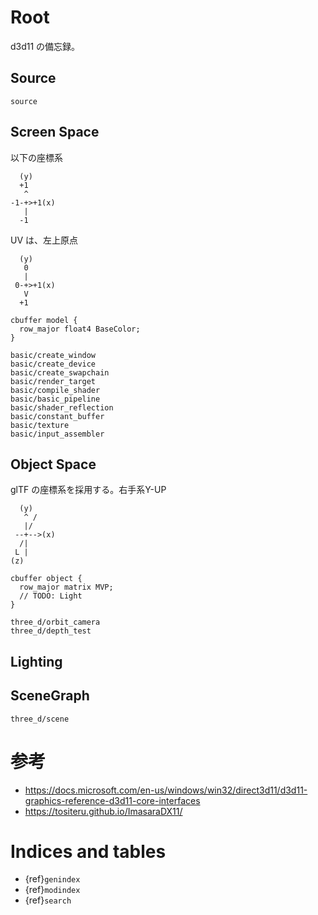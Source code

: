 # Root

d3d11 の備忘録。

## Source

```{toctree}
source
```

## Screen Space

以下の座標系

```
  (y)
  +1
   ^
-1-+>+1(x)
   |
  -1
```

UV は、左上原点

```
  (y)
   0
   |
 0-+>+1(x)
   V
  +1
```

```hlsl
cbuffer model {
  row_major float4 BaseColor;
}
```

```{toctree}
basic/create_window
basic/create_device
basic/create_swapchain
basic/render_target
basic/compile_shader
basic/basic_pipeline
basic/shader_reflection
basic/constant_buffer
basic/texture
basic/input_assembler
```

## Object Space

glTF の座標系を採用する。右手系Y-UP

```{toctree}
  (y)
   ^ /
   |/
 --+-->(x)
  /|
 L |
(z)
```

```hlsl
cbuffer object {
  row_major matrix MVP;
  // TODO: Light
}
```

```{toctree}
three_d/orbit_camera
three_d/depth_test
```

## Lighting

## SceneGraph

```{toctree}
three_d/scene
```

# 参考

* <https://docs.microsoft.com/en-us/windows/win32/direct3d11/d3d11-graphics-reference-d3d11-core-interfaces>
* <https://tositeru.github.io/ImasaraDX11/>

# Indices and tables

* {ref}`genindex`
* {ref}`modindex`
* {ref}`search`
